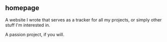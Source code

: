 ## homepage
A website I wrote that serves as a tracker for all my projects, or simply other stuff I'm interested in.

A passion project, if you will.
